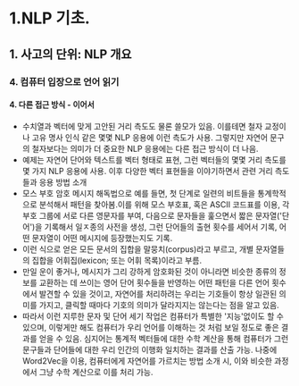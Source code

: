 # 1.NLP 기초.
## 1. 사고의 단위: NLP 개요
### 4. 컴퓨터 입장으로 언어 읽기 
#### 4. 다른 접근 방식 - 이어서
- 수치열과 벡터에 맞게 고안된 거리 측도도 물론 쓸모가 있음. 이를테면 철자 교정이나 고유 명사 인식 같은 몇몇 NLP 응용에 이런 측도가 사용. 그렇지만 자연어 문구의 철자보다는 의미가 더 중요한 NLP 응용에는 다른 접근 방식이 더 나음.
- 예제는 자연어 단어와 텍스트를 벡터 형태로 표현, 그런 벡터들의 몇몇 거리 측도를 몇 가지 NLP 응용에 사용. 이후 다양한 벡터 표현들을 이야기하면서 관련 거리 측도들과 응용 방법 소개
- 모스 부호 암호 메시지 해독법으로 예를 들면, 첫 단계로 일련의 비트들을 통계학적으로 분석해서 패턴을 찾아봄.이를 위해 모스 부호표, 혹은 ASCII 코드표를 이용, 각 부호 그룹에 서로 다른 영문자를 부여, 다음으로 문자들을 훑으면서 짧은 문자열('단어')을 기록해서 일ㅈ종의 사전을 생성, 그런 단어들의 출현 횟수를 세어서 기록, 어떤 문자열이 어떤 메시지에 등장했는지도 기록.
- 이런 식으로 얻은 모든 문서의 집합을 말뭉치(corpus)라고 부르고, 개별 문자열들의 집합을 어휘집(lexicon; 또는 어휘 목록)이라고 부름.
- 만일 운이 좋거나, 메시지가 그리 강하게 암호화된 것이 아니라면 비슷한 종류의 정보를 교환하는 데 쓰이는 영어 단어 횟수들을 반영하는 어떤 패턴을 다른 언어 횟수에서 발견할 수 있을 것이고, 자연어를 처리하려는 우리는 기호들이 항상 일관된 의미를 가지고, 클릭할 때마다 기호의 의미가 달라지지는 않는다는 점을 알고 있음.
- 따라서 이런 지루한 문자 및 단어 세기 작업은 컴퓨터가 특별한 '지능'없이도 할 수 있으며, 이렇게만 해도 컴퓨터가 우리 언어를 이해하는 것 처럼 보일 정도로 좋은 결과를 얻을 수 있음. 심지어는 통계적 벡터들에 대한 수학 계산을 통해 컴퓨터가 그런 문구들과 단어들에 대한 우리 인간의 이행화 일치하는 결과를 산출 가능. 나중에 Word2Vec을 이용, 컴퓨터에게 자연어를 가르치는 방법 소개 시, 이와 비슷한 과정에서 그냥 수학 계산으로 이를 처리 가능.